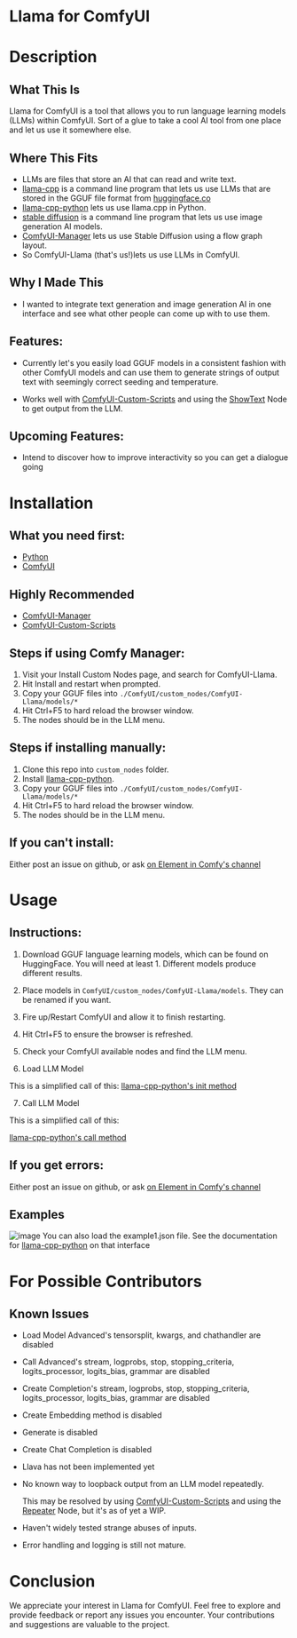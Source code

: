 # Llama for ComfyUI

# Description

## What This Is
Llama for ComfyUI is a tool that allows you to run language learning models (LLMs) within ComfyUI.  Sort of a glue to take a cool AI tool
from one place and let us use it somewhere else.

## Where This Fits
- LLMs are files that store an AI that can read and write text.
- [llama-cpp](https://github.com/ggerganov/llama.cpp) is a command line program that lets us use LLMs that are stored in the GGUF file format from [huggingface.co](https://huggingface.co/models?pipeline_tag=text-generation&sort=trending&search=GGUF)
- [llama-cpp-python](https://github.com/abetlen/llama-cpp-python) lets us use llama.cpp in Python.
- [stable diffusion](https://huggingface.co/spaces/stabilityai/stable-diffusion) is a command line program that lets us use image generation AI models.
- [ComfyUI-Manager](https://github.com/ltdrdata/ComfyUI-Manager) lets us use Stable Diffusion using a flow graph layout.
- So ComfyUI-Llama (that's us!)lets us use LLMs in ComfyUI.

## Why I Made This
- I wanted to integrate text generation and image generation AI in one interface and see what other people can come up with to use them.

## Features:
- Currently let's you easily load GGUF models in a consistent fashion with other ComfyUI models and can use them to generate strings of output text with seemingly correct seeding and temperature.

- Works well with [ComfyUI-Custom-Scripts](https://github.com/pythongosssss/ComfyUI-Custom-Scripts) and using the [ShowText](https://github.com/pythongosssss/ComfyUI-Custom-Scripts#show-text) Node to get output from the LLM.

## Upcoming Features:
- Intend to discover how to improve interactivity so you can get a dialogue going

# Installation

## What you need first:
- [Python](https://github.com/python)
- [ComfyUI](https://github.com/comfyanonymous/ComfyUI)

## Highly Recommended
- [ComfyUI-Manager](https://github.com/ltdrdata/ComfyUI-Manager)
- [ComfyUI-Custom-Scripts](https://github.com/pythongosssss/ComfyUI-Custom-Scripts)

## Steps if using Comfy Manager:
1. Visit your Install Custom Nodes page, and search for ComfyUI-Llama.
2. Hit Install and restart when prompted.
3. Copy your GGUF files into ```./ComfyUI/custom_nodes/ComfyUI-Llama/models/*```
4. Hit Ctrl+F5 to hard reload the browser window.
5. The nodes should be in the LLM menu.

## Steps if installing manually:
1. Clone this repo into `custom_nodes` folder.
2. Install [llama-cpp-python](https://github.com/abetlen/llama-cpp-python).
3. Copy your GGUF files into ```./ComfyUI/custom_nodes/ComfyUI-Llama/models/*```
4. Hit Ctrl+F5 to hard reload the browser window.
5. The nodes should be in the LLM menu.

## If you can't install:
Either post an issue on github, or ask [on Element in Comfy's channel](https://matrix.to/#/#comfyui:matrix.org)

# Usage

## Instructions:
1. Download GGUF language learning models, which can be found on HuggingFace. You will need at least 1. Different models produce different results.

2. Place models in ```ComfyUI/custom_nodes/ComfyUI-Llama/models```. They can be renamed if you want.

3. Fire up/Restart ComfyUI and allow it to finish restarting.

4. Hit Ctrl+F5 to ensure the browser is refreshed.

5. Check your ComfyUI available nodes and find the LLM menu.

6. Load LLM Model

This is a simplified call of this:
[llama-cpp-python's init method](https://abetlen.github.io/llama-cpp-python/#llama_cpp.llama.Llama.__init__)

7. Call LLM Model

This is a simplified call of this:

[llama-cpp-python's call method](https://abetlen.github.io/llama-cpp-python/#llama_cpp.llama.Llama.__call__)

## If you get errors:
Either post an issue on github, or ask [on Element in Comfy's channel](https://matrix.to/#/#comfyui:matrix.org)

## Examples
![image](https://github.com/daniel-lewis-ab/ComfyUI-Llama/blob/main/example1.png)
You can also load the example1.json file.
See the documentation for [llama-cpp-python](https://abetlen.github.io/llama-cpp-python/) on that interface

# For Possible Contributors

## Known Issues
- Load Model Advanced's tensorsplit, kwargs, and chathandler are disabled
- Call Advanced's stream, logprobs, stop, stopping_criteria, logits_processor, logits_bias, grammar are disabled
- Create Completion's stream, logprobs, stop, stopping_criteria, logits_processor, logits_bias, grammar are disabled
- Create Embedding method is disabled
- Generate is disabled
- Create Chat Completion is disabled
- Llava has not been implemented yet

- No known way to loopback output from an LLM model repeatedly.

    This may be resolved by using [ComfyUI-Custom-Scripts](https://github.com/pythongosssss/ComfyUI-Custom-Scripts)
    and using the [Repeater](https://github.com/pythongosssss/ComfyUI-Custom-Scripts#wip-repeater) Node, but it's
    as of yet a WIP.

- Haven't widely tested strange abuses of inputs.

- Error handling and logging is still not mature.

# Conclusion

We appreciate your interest in Llama for ComfyUI. Feel free to explore and provide feedback or report any issues you encounter. Your contributions and suggestions are valuable to the project.




